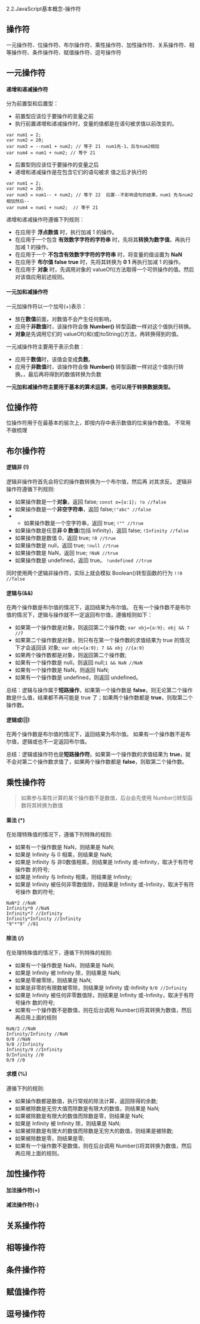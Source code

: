 2.2.JavaScript基本概念-操作符

## 操作符
一元操作符、位操作符、布尔操作符、乘性操作符、加性操作符、关系操作符、相等操作符、条件操作符、赋值操作符、逗号操作符

## 一元操作符

#### 递增和递减操作符
分为前置型和后置型：

* 前置型应该位于要操作的变量之前
* 执行前置递增和递减操作时，变量的值都是在语句被求值以前改变的。

```
var num1 = 2;
var num2 = 20;
var num3 = --num1 + num2; // 等于 21  num1先-1，后与num2相加
var num4 = num1 + num2; // 等于 21
```

* 后置型则应该位于要操作的变量之后
* 递增和递减操作是在包含它们的语句被求 值之后才执行的

```
var num1 = 2;
var num2 = 20;
var num3 = num1-- + num2; // 等于 22  后置--不影响语句的结果，num1 先与num2相加然后--
var num4 = num1 + num2;  // 等于 21 
```

递增和递减操作符遵循下列规则：

* 在应用于 **浮点数值** 时，执行加减 1 的操作。
* 在应用于一个包含 **有效数字字符的字符串** 时，先将其**转换为数字值**，再执行加减 1 的操作。
* 在应用于一个 **不包含有效数字字符的字符串** 时，将变量的值设置为 **NaN**
* 在应用于 **布尔值 false true** 时，先将其转换为 **0 1** 再执行加减 1 的操作。
* 在应用于 **对象** 时，先调用对象的 valueOf()方法取得一个可供操作的值。然后对该值应用前述规则。
  
####  一元加和减操作符
一元加操作符以一个加号(+)表示：
* 放在**数值**前面，对数值不会产生任何影响，
* 应用于**非数值**时，该操作符会像 **Number()** 转型函数一样对这个值执行转换。
* **对象**是先调用它们的 valueOf()和(或)toString()方法，再转换得到的值。

一元减操作符主要用于表示负数：
* 应用于**数值**时，该值会变成**负数**。
* 应用于**非数值**时，该操作符会像 **Number()** 转型函数一样对这个值执行转换。，最后再将得到的数值转换为负数

**一元加和减操作符主要用于基本的算术运算，也可以用于转换数据类型。**

## 位操作符
位操作符用于在最基本的层次上，即按内存中表示数值的位来操作数值。
不常用不做梳理

## 布尔操作符

#### 逻辑非 (!)

逻辑非操作符首先会将它的操作数转换为一个布尔值，然后再 对其求反。
逻辑非操作符遵循下列规则:
* 如果操作数是一个**对象**，返回 false; `const o={a:1}; !o //false`
* 如果操作数是一个**非空字符串**，返回 false;`!"abc" //false`
* * 如果操作数是一个空字符串，返回 true; `!"" //true`
* 如果操作数是任意**非 0 数值**(包括 Infinity)，返回 false; `!Infinity //false`
* 如果操作数是数值 0，返回 true; `!0 //true`
* 如果操作数是 null，返回 true; `!null //true`
* 如果操作数是 NaN，返回 true; `!NaN //true`
* 如果操作数是 undefined，返回 true。 `!undefined //true`

同时使用两个逻辑非操作符，实际上就会模拟 Boolean()转型函数的行为 `!!0 //false`

#### 逻辑与(&&)
在两个操作数是布尔值的情况下，返回结果为布尔值。
在有一个操作数不是布尔值的情况下，逻辑与操作就不一定返回布尔值，遵循规则如下：

* 如果第一个操作数是对象，则返回第二个操作数; `var obj={a:9}; obj && 7 //7`
* 如果第二个操作数是对象，则只有在第一个操作数的求值结果为 true 的情况下才会返回该
  对象; `var obj={a:9}; 7 && obj //{a:9}`
* 如果两个操作数都是对象，则返回第二个操作数;
* 如果有一个操作数是 null，则返回 null;`1 && NaN //NaN`
* 如果有一个操作数是 NaN，则返回 NaN;
* 如果有一个操作数是 undefined，则返回 undefined。

总结：逻辑与操作属于**短路操作**，如果第一个操作数是 **false**，则无论第二个操作数是什么值，结果都不再可能是 true 了；如果两个操作数都是 **true**，则取第二个操作数。

#### 逻辑或(||)

在两个操作数是布尔值的情况下，返回结果为布尔值。
如果有一个操作数不是布尔值，逻辑或也不一定返回布尔值。

总结：逻辑或操作符也是**短路操作符**。如果第一个操作数的求值结果为 **true**，就不会对第二个操作数求值了，如果两个操作数都是 **false**，则取第二个操作数。

## 乘性操作符
> 如果参与乘性计算的某个操作数不是数值，后台会先使用 Number()转型函数将其转换为数值

#### 乘法 (*)

在处理特殊值的情况下，遵循下列特殊的规则:

* 如果有一个操作数是 NaN，则结果是 NaN; 
* 如果是 Infinity 与 0 相乘，则结果是 NaN;
* 如果是 Infinity 与 非0数值相乘，则结果是 Infinity 或-Infinity，取决于有符号操作数
的符号;
* 如果是 Infinity 与 Infinity 相乘，则结果是 Infinity;
* 如果是 Infinity 被任何非零数值除，则结果是 Infinity 或-Infinity，取决于有符号操作
数的符号;


```
NaN*2 //NaN
Infinity*0 //NaN
Infinity*7 //Infinity
Infinity*Infinity //Infinity
"9"*"9" //81
```

#### 除法 (/)
在处理特殊值的情况下，遵循下列特殊的规则:

* 如果有一个操作数是 NaN，则结果是 NaN; 
* 如果是 Infinity 被 Infinity 除，则结果是 NaN;
* 如果是零被零除，则结果是 NaN;
* 如果是非零的有限数被零除，则结果是 Infinity 或-Infinity  `9/0 //Infinity`
* 如果是 Infinity 被任何非零数值除，则结果是 Infinity 或-Infinity，取决于有符号操作
数的符号;
* 如果有一个操作数不是数值，则在后台调用 Number()将其转换为数值，然后再应用上面的规则


```
NaN/2 //NaN
Infinity/Infinity //NaN
0/0 //NaN
9/0 //Infinity
Infinity/9 //Infinity
9/Infinity //0
0/9 //0
```

#### 求模 (%)

遵循下列的规则:
* 如果操作数都是数值，执行常规的除法计算，返回除得的余数;
* 如果被除数是无穷大值而除数是有限大的数值，则结果是 NaN;
* 如果被除数是有限大的数值而除数是零，则结果是 NaN;
* 如果是 Infinity 被 Infinity 除，则结果是 NaN;
* 如果被除数是有限大的数值而除数是无穷大的数值，则结果是被除数;
* 如果被除数是零，则结果是零;
* 如果有一个操作数不是数值，则在后台调用 Number()将其转换为数值，然后再应用上面的规则。

## 加性操作符

#### 加法操作符(+)

#### 减法操作符(-)

## 关系操作符
## 相等操作符
## 条件操作符
## 赋值操作符
## 逗号操作符
